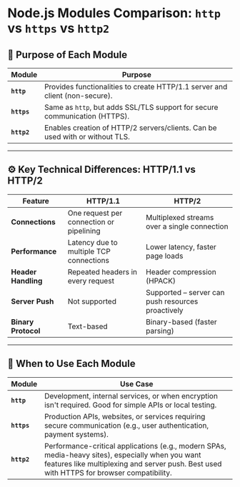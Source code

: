 # Node.js Modules Comparison: `http` vs `https` vs `http2`

## 🔧 Purpose of Each Module

| Module   | Purpose |
|----------|---------|
| **`http`**   | Provides functionalities to create HTTP/1.1 server and client (non-secure). |
| **`https`**  | Same as `http`, but adds SSL/TLS support for secure communication (HTTPS). |
| **`http2`**  | Enables creation of HTTP/2 servers/clients. Can be used with or without TLS. |

---

## ⚙️ Key Technical Differences: HTTP/1.1 vs HTTP/2

| Feature               | HTTP/1.1                        | HTTP/2                              |
|----------------------|----------------------------------|-------------------------------------|
| **Connections**      | One request per connection or pipelining | Multiplexed streams over a single connection |
| **Performance**      | Latency due to multiple TCP connections | Lower latency, faster page loads |
| **Header Handling**  | Repeated headers in every request | Header compression (HPACK) |
| **Server Push**      | Not supported                   | Supported – server can push resources proactively |
| **Binary Protocol**  | Text-based                      | Binary-based (faster parsing) |

---

## 📌 When to Use Each Module

| Module   | Use Case |
|----------|----------|
| **`http`**   | Development, internal services, or when encryption isn't required. Good for simple APIs or local testing. |
| **`https`**  | Production APIs, websites, or services requiring secure communication (e.g., user authentication, payment systems). |
| **`http2`**  | Performance-critical applications (e.g., modern SPAs, media-heavy sites), especially when you want features like multiplexing and server push. Best used with HTTPS for browser compatibility. |
